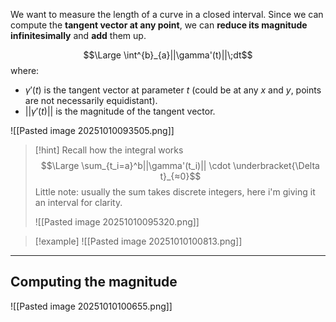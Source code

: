 We want to measure the length of a curve in a closed interval.
Since we can compute the **tangent vector at any point**, we can **reduce its magnitude infinitesimally** and **add** them up.

$$\Large \int^{b}_{a}||\gamma'(t)||\;dt$$
where:
- $\gamma'(t)$ is the tangent vector at parameter $t$ (could be at any $x$ and $y$, points are not necessarily equidistant).
- $||\gamma'(t)||$ is the magnitude of the tangent vector.

![[Pasted image 20251010093505.png]]

> [!hint] Recall how the integral works
> $$\Large \sum_{t_i=a}^b||\gamma'(t_i)|| \cdot \underbracket{\Delta t}_{≈0}$$
> Little note: usually the sum takes discrete integers, here i'm giving it an interval for clarity.
> 
> ![[Pasted image 20251010095320.png]]

> [!example]
> ![[Pasted image 20251010100813.png]]

---

## Computing the magnitude

![[Pasted image 20251010100655.png]]

